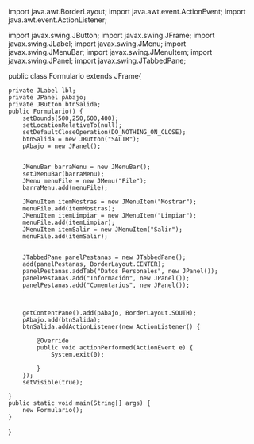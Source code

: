 import java.awt.BorderLayout;
import java.awt.event.ActionEvent;
import java.awt.event.ActionListener;

import javax.swing.JButton;
import javax.swing.JFrame;
import javax.swing.JLabel;
import javax.swing.JMenu;
import javax.swing.JMenuBar;
import javax.swing.JMenuItem;
import javax.swing.JPanel;
import javax.swing.JTabbedPane;

public class Formulario extends JFrame{

	private JLabel lbl;
	private JPanel pAbajo;
	private JButton btnSalida;
	public Formulario() {
		setBounds(500,250,600,400);
		setLocationRelativeTo(null);
		setDefaultCloseOperation(DO_NOTHING_ON_CLOSE);
		btnSalida = new JButton("SALIR");
		pAbajo = new JPanel();
		
		
		JMenuBar barraMenu = new JMenuBar();
		setJMenuBar(barraMenu);
		JMenu menuFile = new JMenu("File");
		barraMenu.add(menuFile);
		
		JMenuItem itemMostras = new JMenuItem("Mostrar");
		menuFile.add(itemMostras);
		JMenuItem itemLimpiar = new JMenuItem("Limpiar");
		menuFile.add(itemLimpiar);
		JMenuItem itemSalir = new JMenuItem("Salir");
		menuFile.add(itemSalir);
		
		
		JTabbedPane panelPestanas = new JTabbedPane();
		add(panelPestanas, BorderLayout.CENTER);
		panelPestanas.addTab("Datos Personales", new JPanel());
		panelPestanas.add("Información", new JPanel());
		panelPestanas.add("Comentarios", new JPanel());
		
		
		
		getContentPane().add(pAbajo, BorderLayout.SOUTH);
		pAbajo.add(btnSalida);
		btnSalida.addActionListener(new ActionListener() {
			
			@Override
			public void actionPerformed(ActionEvent e) {
				System.exit(0);
				
			}
		});
		setVisible(true);
		
	}
	public static void main(String[] args) {
		new Formulario();
	}
}
